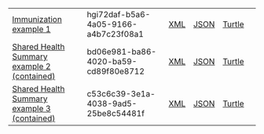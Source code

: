 <table class="list" width="100%">
            <tr>
                <td><a href="Immunization-hgi72daf-b5a6-4a05-9166-a4b7c23f08a1.html">Immunization example 1</a></td>
                <td>hgi72daf-b5a6-4a05-9166-a4b7c23f08a1</td>
                <td><a href="Immunization-hgi72daf-b5a6-4a05-9166-a4b7c23f08a1.xml.html">XML</a></td>
                <td><a href="Immunization-hgi72daf-b5a6-4a05-9166-a4b7c23f08a1.json.html">JSON</a></td>
                <td><a href="Immunization-hgi72daf-b5a6-4a05-9166-a4b7c23f08a1.ttl.html">Turtle</a></td>
                <td></td>
            </tr>
            <tr>
                <td><a href="Composition-bd06e981-ba86-4020-ba59-cd89f80e8712.html">Shared Health Summary example 2 (contained)</a></td>
                <td>bd06e981-ba86-4020-ba59-cd89f80e8712</td>
                <td><a href="Composition-bd06e981-ba86-4020-ba59-cd89f80e8712.xml.html">XML</a></td>
                <td><a href="Composition-bd06e981-ba86-4020-ba59-cd89f80e8712.json.html">JSON</a></td>
                <td><a href="Composition-bd06e981-ba86-4020-ba59-cd89f80e8712.ttl.html">Turtle</a></td>
                <td></td>
            </tr>
            <tr>
                <td><a href="Composition-c53c6c39-3e1a-4038-9ad5-25be8c54481f.html">Shared Health Summary example 3 (contained)</a></td>
                <td>c53c6c39-3e1a-4038-9ad5-25be8c54481f</td>
                <td><a href="Composition-c53c6c39-3e1a-4038-9ad5-25be8c54481f.xml.html">XML</a></td>
                <td><a href="Composition-c53c6c39-3e1a-4038-9ad5-25be8c54481f.json.html">JSON</a></td>
                <td><a href="Composition-c53c6c39-3e1a-4038-9ad5-25be8c54481f.ttl.html">Turtle</a></td>
                <td></td>
            </tr>
 </table>